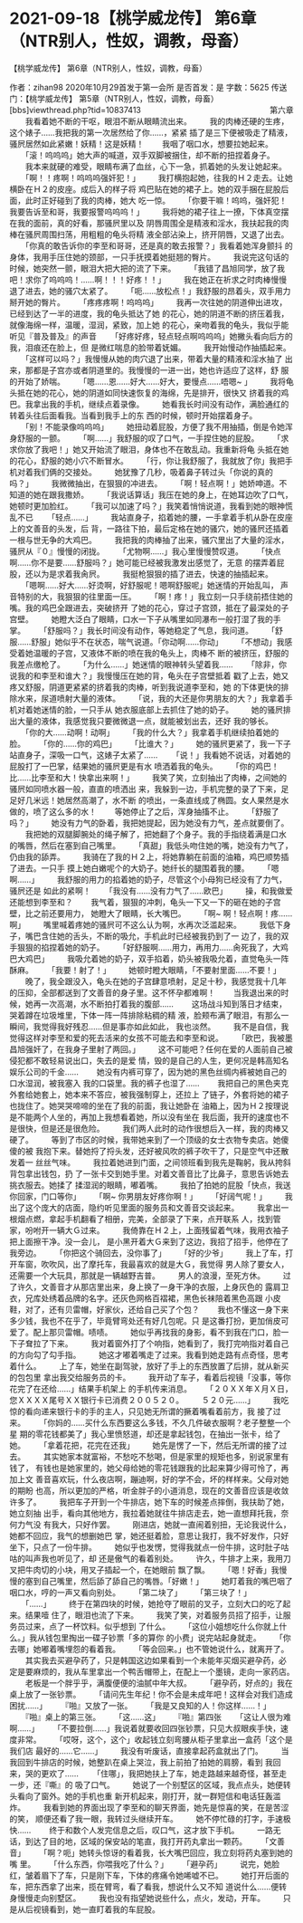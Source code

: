 # 2021-09-18【桃学威龙传】 第6章（NTR别人，性奴，调教，母畜）



【桃学威龙传】 第6章（NTR别人，性奴，调教，母畜）



 作者：zihan98 2020年10月29首发于第一会所 是否首发：是 字数：5625
 传送门：【桃学威龙传】 第5章（NTR别人，性奴，调教，母畜） [bbs]viewthread.php?tid=10837413
 　　　　　　　　　　　　　　　　第六章
 　　我看着她不断的干呕，眼泪不断从眼睛流出来。
 　　我的肉棒还硬的生疼，这个婊子……我把我的第一次居然给了你……，紧紧 插了是三下便被吸走了精液，骚屄居然如此紧嫩！妖精！这是妖精！
 　　我咽了咽口水，想要拉她起来。
 　　「滚！呜呜呜」她大声的喊道，双手双脚被捆住，却不断的扭捏着身子。
 　　我本来就硬的难受，眼睛布满了血丝，心下一急，抓着她的头发让她起来。
 　　「啊！！疼啊！呜呜呜强奸犯！」
 　　我打横抱起她，往我的Ｈ２走去。让她横卧在Ｈ２的皮座。成后入的样子将 鸡巴贴在她的裙子上。她的双手捆在屁股后面，此时正好碰到了我的肉棒，她大 吃一惊。
 　　「你要干嘛！呜呜，强奸犯！我要告诉至和哥，我要报警呜呜呜！」
 　　我将她的裙子往上一撩，下体真空摆在我的面前，真的好看，那骚屄里以及 阴唇周围全是精液和淫水，我扶起我的肉棒在骚屄周围扫荡，用粗粗的龟头将精 液全部沾染上，挤开阴唇，又退了出去。
 　　「你真的敢告诉你的李至和哥哥，还是真的敢去报警？」我看着她浑身颤抖 的身体，我用手压住她的颈部，一只手抚摸着她挺翘的臀片。
 　　我说完这句话的时候，她突然一颤，眼泪大把大把的流了下来。
 　　「我错了昌旭同学，放了我吧！求你了呜呜呜！……啊！！！好疼！！」
 　　我在她正在祈求之时肉棒慢慢退了进去，她的骚穴太紧了。
 　　「呃……放松点！」我舒服的昂着头，双手用力掰开她的臀片。
 　　「疼疼疼啊！呜呜呜」
 　　我再一次往她的阴道伸出进攻，已经到达了一半的进度，我的龟头抵达了她 的花心，她的阴道不断的挤压着我，就像海绵一样，温暖，湿润，紧致，加上她 的花心，亲吻着我的龟头，我似乎能听见『普及普及』的声音
 　　「好疼好疼，轻点轻点啊呜呜呜」她撇头看向后方的我，泪痕还在脸上，但 是微红喘息的脸带着妩媚。
 　　我开始慢动作抽插起来。
 　　「这样可以吗？」我慢慢从她的肉穴退了出来，带着大量的精液和淫水抽了 出来，那都是子宫亦或者阴道里的。我慢慢的一进一出，她也许适应了这样，舒 服的开始了娇喘。
 　　「嗯……恩……好大……好大，要慢点……唔嗯~ 」
 　　我将龟头抵在她的花心，她的阴道如同快速恢复的海绵，先是排开，很快又 挤着我的鸡巴。我拿出我的手机，继续点着录像。
 　　她看我长时间没有动作，满脸通红的转着头往后面看我。当看到我手上的东 西的时候，顿时开始摆着身子。
 　　「别！不能录像呜呜呜」
 　　她扭动着屁股，方便了我不用抽插，倒是令她浑身舒服的一颤。
 　　「啊……」我舒服的叹了口气，一手捏住她的屁股。
 　　「求求你放了我吧！」她又开始流了眼泪，身体也不在敢乱动。我重新将龟 头抵在她的花心，舒服的她小穴不断冒水。
 　　「行，你让我舒服了，我就放了你」我把手机对着我们俩的交接处。
 　　她犹豫了几秒，吸着鼻子转过头「你说的真的吗？」
 　　我微微抽出，在狠狠的冲进去。
 　　「啊！轻点啊！」她娇呻道。不知道的她在跟我撒娇。
 　　「我说话算话」我压在她的身上，在她耳边吹了口气，她顿时更加脸红。
 　　「我可以加速了吗？」我笑着悄悄说道，我看到她的眼神慌乱不已
 　　「轻点……」
 　　我站直身子，掐着她的腰，一手拿着手机从卧在皮座上的文善音的头发，后 背，一路往下拍，最后定格在她的骚穴，她的骚屄还插着一根与世无争的大鸡巴。
 　　我把我的肉棒抽了出来，骚穴里出了大量的淫水，骚屄从『０』慢慢的闭拢。
 　　「尤物啊……」我心里慢慢赞叹道。
 　　「快点啊……你不是要……舒服吗？」她可能已经被我激发出感觉了，无意 的摆弄着屁股，还以为是求着我肏屄。
 　　我挺枪狠狠的插了进去，快速的抽插起来。
 　　「嗯啊……好大……好烫啊，好舒服呢！嗯啊舒服呢」她迷情的开始乱叫， 声音特别的大，我狠狠的往里面一压。
 　　「啊！疼！」我立刻一只手绕前捂住她的嘴。我的鸡巴全跟进去，突破挤开 了她的花心，穿过子宫颈，抵在了最深处的子宫壁。
 　　她瞪大泛白了眼睛，口水一下子从嘴里如同瀑布一般打湿了我的手掌。
 　　「舒服吗？」我长时间没有动作，等她稳定了气息，我问道。
 　　「舒服……舒服」她似乎不在状态，喘气说道。「你动啊……你动」
 　　「不想动」我感受着她温暖的子宫，又液体不断的喷在我的龟头上，肉棒不 断的被挤压，舒服的我差点缴枪了。
 　　「为什么……」她迷情的眼神转头望着我……
 　　「除非，你说我的和李至和谁大？」我慢慢压在她的背，龟头在子宫壁抵着 戳了上去，她又疼又舒服，阴道更紧紧的挤着我的肉棒，听到我说道李至和，她 的下体更快的排除水来，尿道喷射大量的液体。
 　　「说，我的大还是你男朋友的大？」我拿着手机对着她迷情的脸，一只手从 她衣服底部上去抓住了她的奶子。
 　　她的骚屄排出大量的液体，我感觉我只要微微退一点，就能被划出去，还好 我的够长。
 　　「你的大……动啊！动啊」
 　　「我的什么大？」我拿着手机继续拍着她的脸。
 　　「你的……你的鸡巴」
 　　「比谁大？」
 　　她的骚屄更紧了，我一下子站直身子，深吸一口气，这婊子太紧了……
 　　「说！」我看她不说话，对着她的屁股打了一巴掌，结果她的骚屄更是有水 喷洒着我的龟头。
 　　「你的鸡巴！比……比李至和大！快拿出来啊！」
 　　我笑了笑，立刻抽出了肉棒，之间她的骚屄如同喷水器一般，直直的喷洒出 来，我躲到一边，手机完整的录了下来，足足好几米远！她居然高潮了，水不断 的喷出，一条直线成了椭圆。女人果然是水做的，喷了这么多的水！
 　　等她停止了之后，浑身抽搐不止。
 　　「舒服了吗？」
 　　她没有力气的卧着，我把她提起，因为她没有力气，差点就要倒了。
 　　我把她的双腿脚腕处的绳子解了，把她翻了个身子。我的手指绕着满是口水 的嘴唇，然后在塞到自己嘴里。
 　　「真甜」我低头吻住她的嘴，她没有力气了，仍由我的舔弄。
 　　我骑在了我的Ｈ２上，将她靠躺在前面的油箱，鸡巴顺势插了进去。一只手 摸上她白嫩呢个的大奶子。她纤长的腿围着我的腰。
 　　「嗯啊……」
 　　我舒服的用力的掐着她的奶子，尽管这个小母狗已经没有了力气，骚屄还是 如此的紧啊！
 　　「我没有……没有力气了……欧巴」
 　　操，和我做爱还能想到李至和？
 　　我气着，狠狠的冲刺，龟头一下又一下的砸在她的子宫壁，比之前还要用力， 她瞪大了眼睛，长大嘴巴。
 　　「啊~ 啊！轻点啊！疼……啊」
 　　嘴里喊着疼她的骚屄可不这么认为啊，水再次泛滥起来。
 　　我低下身子，嘴巴含住她的舌头，不断的吸允，手机此时已经被我扔到了一 边了，我的双手狠狠的掐捏着她的奶子。
 　　「好舒服啊……用力，再用力……肏死我了，大鸡巴大鸡巴」
 　　我吸允着她的奶子，双手掐着，奶头被我吸允着，直觉龟头一阵酥麻。
 　　「我要！射了！」
 　　她顿时瞪大眼睛，「不要射里面……不要！」
 　　晚了，我全跟没入，龟头在她的子宫肆意喷射，足足十秒，我感觉我十几年 的压抑，全部都送到了文善音的身子里。这不怀孕都难啊！
 　　当我退出来的时候，她再一次高潮，水不断拍打着我的腹部……
 　　这场战斗知到落日才结束，哭着蹲在垃圾堆里，下体一阵一阵排除粘稠的精 液，脸颊布满了眼泪，有那么一瞬间，我觉得我好残忍……但是事亦如此如此， 我也淡然。
 　　我不是自信，我觉得这样对李至和爱的死去活来的女孩不可能去和李至和说。
 　　「欧巴，我被墨昌旭强奸了，在我身子里射了两回。」
 　　这不可能吧？任何在爱的人面前自己被侵犯都不敢轻易说出口，失去的是爱 情，毁的是自己的人生，更何况是韩高知名娱乐公司的千金……
 　　她没有内裤可穿了，因为她的黑色丝绸内裤被她自己的口水湿润，被我塞入 我的口袋里。我的裤子也湿了……
 　　我把自己的黑色夹克外套给她套上，她本来不答应，被我强制穿上，还拉上 了链子，外套将她的裙子也拢住了。她哭哭啼啼的坐在了我的前面，我让她卧在 油箱上，因为Ｈ２按理说是不能两个人坐的，再加上我想看着她，所以没有坐在 我后面，我开的速度也不是很快，但是还是很危险。
 　　我们两人此时的动作很想后入一样，我的肉棒又硬了。
 　　等到了市区的时候，我带她来到了一个顶级的女士衣物专卖店。她傻傻的被 我抱下来。替她捋了捋头发，还好被风吹的裤子吹干了，只是空气中还散发着一 丝丝气味。
 　　我拉着她进到门面，之间领班看到我先是鞠躬，我从挎斜背包拿出钱包，扔 了一张卡交到她手里。对着文善音比了比鼻子，意思告诉她去挑衣服去。她揉了 揉湿润的眼睛，嘟着嘴。
 　　我拍了拍她的屁股「快点，我送你回家，门口等你」
 　　「啊~ 你男朋友好疼你啊！」
 　　「好阔气呢！」
 　　我出了这个庞大的店面，隐约听见里面的服务员和文善音交谈起来。
 　　我拿出一根烟点燃，拿起手机翻看了相册，完美，全部录了下来，点开联系 人，找到管家，吩咐开一辆大Ｇ过来。
 　　我倚靠在Ｈ２上，上面残留着气味，我用衣袖子把上面擦干净。没一会儿， 是小黑开着大Ｇ来到了这边，我招了招手，他停在了我旁边。
 　　「你把这个骑回去，没你事了」
 　　「好的少爷」
 　　我上了车，打开车窗，吹吹风，出了摩托车，我最喜欢的就是大Ｇ，我觉得 男人除了要女人，还需要一个大玩具，那就是一辆越野吉普。
 　　男人的浪漫，至死方休。
 　　过了许久，文善音才从那店里出来，身上换了一身干净的衣服，上身灰色的 露肩卫衣，兄库处绣着品牌的名字。还灰色网格百褶裙，黑色长袜陪着黑色高跟 小皮鞋，对了，还有贝雷帽，好家伙，还给自己买了个包？
 　　我也不懂这一身下来多少钱，我也不在乎了，毕竟臂弯处还有好几包呢。只 是这番打扮，更加俏皮可爱了。配上那贝雷帽。啧啧。
 　　她似乎再找我的身影，看不到我在门口，脸一下子耷拉了下来。
 　　我对着窗外打了个响指，她看到了，我打完响指对着自己的方向勾了勾手指。
 　　她这才嘟着嘴走了过来。我看到她走路有点奇怪，思考着什么。
 　　上了车，她坐在副驾驶，放好了手上的东西放置了后排，就从新买的包包里 拿出我交给服务员的卡。
 　　我开动了车子，看着后视镜「没事，等你花完了在还给……」结果手机架上 的手机传来消息。
 　　「２０ＸＸ年Ｘ月Ｘ日，您ＸＸＸＸ尾号ＸＸ银行卡已消费２００５２０。
 　　５２０元……」
 　　我吃惊的看向递来银行卡的手的主人，只见她无所谓的撅着嘴看着前方，我 接了过来。
 　　「你妈的……买什么东西要这么多钱，不久几件破衣服啊？老子整整一个星 期的零花钱都美了」我心里愤怒道，却还是拿起钱包，在抽出一张卡，给了她。
 　　「拿着花把，花完在还我」
 　　她先是愣了一下，然后无所谓的接了过去。
 　　其实她家本就富裕，不愁吃不愁喝，但是家里的规矩也多，别说家里有钱了， 有钱也是她家里的，她父母给她的零花钱跟我的比起来算少得可怜了，再加上文 善音喜欢玩，什么夜店啊，蹦迪啊，好的学不会，坏的样样来。父母对她的期盼 也高，所以更加的严格，听金胖子的小道消息，现在的文善音应该是收敛许多了。
 　　我把车子开到一个牛排店，她下车的时候差点摔倒，我扶助了她，她立刻抽 出手，看向其他地方，我拉着她就往牛排店走去，她一直想拜托我，奈何力气没 有我大，只好作罢。
 　　刚进店，她就一直闹着别扭，无论我说什么，她都不回应，我气的想删她巴 掌，她还挺着脸，意思让我打，我不好发作，只好坐下，只点了一份牛排。
 　　她似乎也发愣，觉得我就点一份牛排，这时肚子咕咕的叫声我也听见了，却 还是傲气的看着别处。
 　　许久，牛排才上来，我用刀叉把牛肉切的小块，用叉子插起一个，在她眼前 飘了飘。
 　　「嗯！好香」我慢慢的塞到自己嘴里，然后舔了舔自己的嘴唇。「好嫩！」
 　　她盯着我的嘴巴咽了咽口水，哼的一声又看向别处。
 　　「第二块了」
 　　「第三块了！」
 　　「……」
 　　终于在第四块的时候，她抢夺了眼前的叉子，立刻大口的吃了起来。结果噎 住了，眼泪也流了下来。
 　　我笑了笑，对着服务员招了招手，让服务员过来，点了一杯饮料。似乎想到 了什么。
 　　「这位小姐想吃什么你就上什么。」我从钱包里掏出一碟子钞票「多的算你 的小费」说完站起身就走。
 　　「你去哪」她嘟着嘴埋怨的看着我。
 　　「等会回来。」也不管她说什么，就离开了。
 　　其实我去买避孕药了，只是韩国这边如果看到一个未能年买烟买避孕药，必 定是要麻烦的，我从车里拿出一个鸭舌帽带上，在配上一个墨镜，走向一家药店。
 　　老板是一个胖乎乎，满腹便便的油腻中年大叔。
 　　「避孕药，好点的」我在桌上放了一张钞票。
 　　「请问先生年纪！你不会是未成年吧！这样会对我们造成困扰……」
 　　『啪』又放了一张。
 　　「我是又良知的人！你这样……！」
 　　『啪』桌上的第三张。
 　　「这……这」
 　　『啪』第四张
 　　「这让人很为难啊……」
 　　「不要拉倒……」我说着就要收回四张钞票，只见大叔眼疾手快，速度非常。
 　　「哎呀，这个，这个」收起钱立刻弯腰从柜子里拿出一盒药「这个是我们店 最好的……它……」
 　　我没有听废话，直接拿起药盒就出了门。
 　　当我回到牛排店的时候，她整趴在桌上哭泣，我上前拍了拍她的肩膀，看到 我回来，哭的更欢了……
 　　「住哪」，我把她扶上了车，她走路越来越奇怪，甚至走一步，还『嘶』的 吸了口气。
 　　她说了一个别墅区的区域，我点点头，她便转头看向了窗外。她的手机也重 新开机起来，刚打开，就一群短信和电话狂轰滥炸。
 　　我看到她的界面出现了李至和的聊天界面，她先是惊喜的笑，在是苦涩的笑， 顺便还看了我一眼，我转过头继续开车。
 　　她不停忙碌的打字，手速极快……
 　　终于和数个人发完信息之后，叹口气，这才放下手机。
 　　一路无话，到达了目的地，区域的保安站的笔直，我打开药丸拿出一颗药。
 　　「文善音」
 　　「啊？呃」她转头惊讶的看着我，长大嘴巴回应，我立刻将药丸塞到她的嘴 里。
 　　「什么东西，你喂我吃了什么？」
 　　「避孕药」
 　　说完，她脸红，皱着眉下了车，只是刚下车，下体的疼痛令她唏嘘不已。
 　　她打开后面的车，把东西拿了出来，揽在臂弯，看了看我，想说什么又不知 道说什么……便转身慢慢走向别墅区。
 　　我也没有指望她说些什么，点火，发动，开车。
 　　只是从后视镜看到，她一直盯着我的车屁股。



